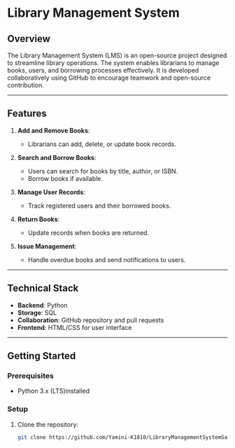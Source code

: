 # Library Management System

## **Overview**
The Library Management System (LMS) is an open-source project designed to streamline library operations. The system enables librarians to manage books, users, and borrowing processes effectively. It is developed collaboratively using GitHub to encourage teamwork and open-source contribution.

---

## **Features**
1. **Add and Remove Books**:
   - Librarians can add, delete, or update book records.

2. **Search and Borrow Books**:
   - Users can search for books by title, author, or ISBN.
   - Borrow books if available.

3. **Manage User Records**:
   - Track registered users and their borrowed books.

4. **Return Books**:
   - Update records when books are returned.

5. **Issue Management**:
   - Handle overdue books and send notifications to users.

---

## **Technical Stack**
- **Backend**: Python
- **Storage**: SQL
- **Collaboration**: GitHub repository and pull requests
- **Frontend**: HTML/CSS for user interface

---

## **Getting Started**

### **Prerequisites**
- Python 3.x (LTS)installed

### **Setup**
1. Clone the repository:
   ```bash
   git clone https://github.com/Yamini-K1810/LibraryManagementSystemSample.git
